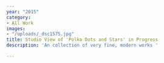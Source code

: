 ```yaml
---
year: "2015"
category:
- All Work
images:
- "/uploads/_dsc1575.jpg"
title: Studio View of 'Polka Dots and Stars' in Progress
description: 'An collection of very fine, modern works '

---
```

